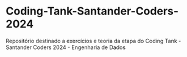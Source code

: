 # Coding-Tank-Santander-Coders-2024
Repositório destinado a exercícios e teoria da etapa do Coding Tank - Santander Coders 2024 - Engenharia de Dados
